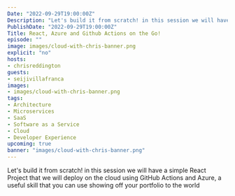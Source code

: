 ```yaml
---
Date: "2022-09-29T19:00:00Z"
Description: "Let's build it from scratch! in this session we will have a simple React Project that we will deploy on the cloud using GitHub Actions and Azure, a useful skill that you can use showing off your portfolio to the world"
PublishDate: "2022-09-29T19:00:00Z"
Title: React, Azure and Github Actions on the Go!
episode: ""
image: images/cloud-with-chris-banner.png
explicit: "no"
hosts:
- chrisreddington
guests:
- seijivillafranca
images:
- images/cloud-with-chris-banner.png
tags:
- Architecture
- Microservices
- SaaS
- Software as a Service
- Cloud
- Developer Experience
upcoming: true
banner: "images/cloud-with-chris-banner.png"
---
```

Let's build it from scratch! in this session we will have a simple React Project that we will deploy on the cloud using GitHub Actions and Azure, a useful skill that you can use showing off your portfolio to the world
